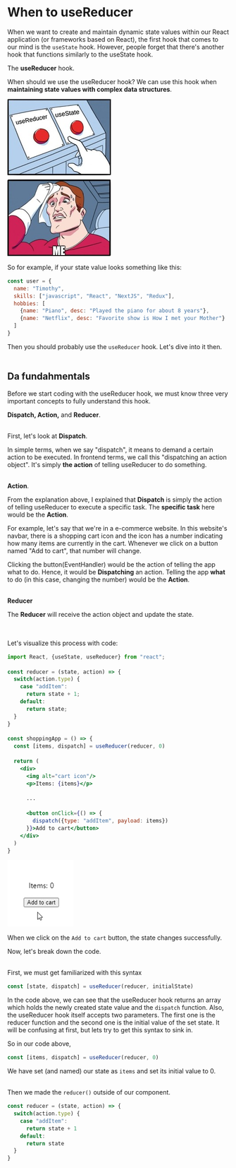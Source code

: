 # When to useReducer

When we want to create and maintain dynamic state values within our React application (or frameworks based on React), the first hook that comes to our mind is the `useState` hook. However, people forget that there's another hook that functions similarly to the useState hook.

The **useReducer** hook.

When should we use the useReducer hook? We can use this hook when **maintaining state values with complex data structures**.

![Ummm](ummm.jpg)

So for example, if your state value looks something like this:
```js
const user = {
  name: "Timothy",
  skills: ["javascript", "React", "NextJS", "Redux"],
  hobbies: [
    {name: "Piano", desc: "Played the piano for about 8 years"},
    {name: "Netflix", desc: "Favorite show is How I met your Mother"}
  ]
}
```

Then you should probably use the `useReducer` hook. Let's dive into it then.
<br><br>
## Da fundahmentals

Before we start coding with the useReducer hook, we must know three very important concepts to fully understand this hook.

**Dispatch, Action,** and **Reducer**.

<br>First, let's look at **Dispatch**.

In simple terms, when we say "dispatch", it means to demand a certain action to be executed. In frontend terms, we call this "dispatching an action object". It's simply **the action** of telling useReducer to do something.

<br>**Action**.

From the explanation above, I explained that **Dispatch** is simply the action of telling useReducer to execute a specific task. The **specific task** here would be the **Action**.

For example, let's say that we're in a e-commerce website. In this website's navbar, there is a shopping cart icon and the icon has a number indicating how many items are currently in the cart. Whenever we click on a button named "Add to cart", that number will change.

Clicking the button(EventHandler) would be the action of telling the app what to do. Hence, it would be **Dispatching** an action. Telling the app **what** to do (in this case, changing the number) would be the **Action**.

<br>**Reducer**

The **Reducer** will receive the action object and update the state.

<br><br>Let's visualize this process with code:

```jsx
import React, {useState, useReducer} from "react";

const reducer = (state, action) => {
  switch(action.type) {
    case "addItem":
      return state + 1;
    default:
      return state;
  }
}

const shoppingApp = () => {
  const [items, dispatch] = useReducer(reducer, 0)
  
  return (
    <div>
      <img alt="cart icon"/>
      <p>Items: {items}</p>
      
      ...
      
      <button onClick={() => {
        dispatch({type: "addItem", payload: items})
      }}>Add to cart</button>
    </div>
  )
}
```

![example](example1.gif)

When we click on the `Add to cart` button, the state changes successfully.

Now, let's break down the code.

<br>First, we must get familiarized with this syntax

```jsx
const [state, dispatch] = useReducer(reducer, initialState)
```

In the code above, we can see that the useReducer hook returns an array which holds the newly created state value and the `dispatch` function. Also, the useReducer hook itself accepts two parameters. The first one is the reducer function and the second one is the initial value of the set state. It will be confusing at first, but lets try to get this syntax to sink in.

So in our code above,

```jsx
const [items, dispatch] = useReducer(reducer, 0)
```

We have set (and named) our state as `items` and set its initial value to 0.

<br>Then we made the `reducer()` outside of our component.

```jsx
const reducer = (state, action) => {
  switch(action.type) {
    case "addItem":
      return state + 1
    default:
      return state
  }
}
```
